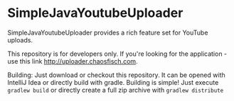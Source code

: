 SimpleJavaYoutubeUploader
=========================

SimpleJavaYoutubeUploader provides a rich feature set for YouTube uploads.

This repository is for developers only. If you're looking for the application - use this link <http://uploader.chaosfisch.com>.

Building:
Just download or checkout this repository. It can be opened with IntelliJ Idea or directly build with gradle.
Building is simple! Just execute ```gradlew build``` or directly create a full zip archive with ```gradlew distribute```
